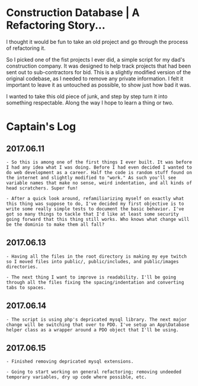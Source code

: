 # Construction Database | A Refactoring Story...

I thought it would be fun to take an old project and go through the process of refactoring it. 

So I picked one of the fist projects I ever did, a simple script for my dad's construction company. It was designed to help track projects that had been sent out to sub-contractors for bid. This is a slightly modified version of the original codebase, as I needed to remove any private information. I felt it important to leave it as untouched as possible, to show just how bad it was. 

I wanted to take this old piece of junk, and step by step turn it into something respectable. Along the way I hope to learn a thing or two.

# Captain's Log
## 2017.06.11
    - So this is among one of the first things I ever built. It was before I had any idea what I was doing. Before I had even decided I wanted to do web development as a career. Half the code is random stuff found on the internet and slightly modified to "work." As such you'll see variable names that make no sense, weird indentation, and all kinds of head scratchers. Super fun!

    - After a quick look around, refamiliarizing myself on exactly what this thing was suppose to do, I've decided my first objective is to write some really simple tests to document the basic behavior. I've got so many things to tackle that I'd like at least some security going forward that this thing still works. Who knows what change will be the dominio to make them all fall?
## 2017.06.13
    - Having all the files in the root directory is making my eye twitch so I moved files into public/, public/includes, and public/images directories.
    
    - The next thing I want to improve is readability. I'll be going through all the files fixing the spacing/indentation and converting tabs to spaces.
## 2017.06.14
    - The script is using php's depricated mysql library. The next major change will be switching that over to PDO. I've setup an App\Database helper class as a wrapper around a PDO object that I'll be using.
## 2017.06.15
    - Finished removing depricated mysql extensions. 

    - Going to start working on general refactoring; removing undeeded temporary variables, dry up code where possible, etc.